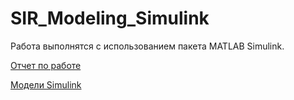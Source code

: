 # SIR_Modeling_Simulink
Работа выполнятся с использованием пакета MATLAB Simulink.

[Отчет по работе](state.pdf)

[Модели Simulink](models)
